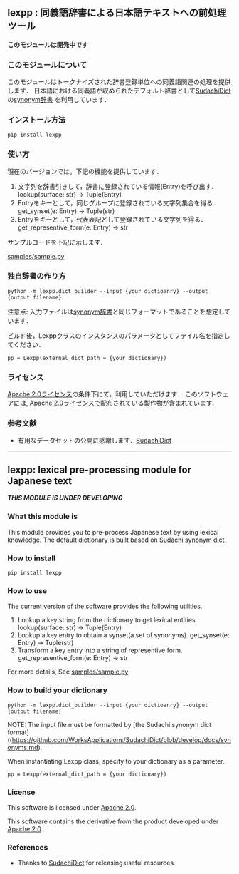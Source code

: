## lexpp : 同義語辞書による日本語テキストへの前処理ツール

**このモジュールは開発中です**

### このモジュールについて

このモジュールはトークナイズされた辞書登録単位への同義語関連の処理を提供します．
日本語における同義語が収められたデフォルト辞書として[SudachiDict](https://github.com/WorksApplications/SudachiDict)の[synonym辞書](https://github.com/WorksApplications/SudachiDict/blob/develop/docs/synonyms.md)
を利用しています．

### インストール方法

```pip install lexpp```

### 使い方

現在のバージョンでは，下記の機能を提供しています．

1. 文字列を辞書引きして，辞書に登録されている情報(Entry)を呼び出す．  lookup(surface: str) -> Tuple(Entry)
2. Entryをキーとして，同じグループに登録されている文字列集合を得る．  get_synset(e: Entry) -> Tuple(str)
3. Entryをキーとして，代表表記として登録されている文字列を得る．      get_representive_form(e: Entry) -> str

サンプルコードを下記に示します．

[samples/sample.py](samples/sample.py)

### 独自辞書の作り方

```python -m lexpp.dict_builder --input {your dictioanry} --output {output filename}```

注意点: 入力ファイルは[synonym辞書](https://github.com/WorksApplications/SudachiDict/blob/develop/docs/synonyms.md)と同じフォーマットであることを想定しています．

ビルド後，Lexppクラスのインスタンスのパラメータとしてファイル名を指定してください．

```pp = Lexpp(external_dict_path = {your dictionary})```

### ライセンス

[Apache 2.0ライセンス](http://www.apache.org/licenses/LICENSE-2.0)の条件下にて，利用していただけます．
このソフトウェアには, [Apache 2.0ライセンス](http://www.apache.org/licenses/LICENSE-2.0)で配布されている製作物が含まれています.

### 参考文献

* 有用なデータセットの公開に感謝します．[SudachiDict](https://github.com/WorksApplications/SudachiDict)

------------------------------------

## lexpp: lexical pre-processing module for Japanese text

***THIS MODULE IS UNDER DEVELOPING***

### What this module is

  This module provides you to pre-process Japanese text by using lexical knowledge. The default dictionary is built based on [Sudachi synonym dict](https://github.com/WorksApplications/SudachiDict/blob/develop/docs/synonyms.md).


### How to install
```pip install lexpp```

### How to use

The current version of the software provides the following utilities.

1. Lookup a key string from the dictionary to get lexical entities.    lookup(surface: str) -> Tuple(Entry)
2. Lookup a key entry to obtain a synset(a set of synonyms).  get_synset(e: Entry) -> Tuple(str)
3. Transform a key entry into a string of representive form.  get_representive_form(e: Entry) -> str

For more details, See [samples/sample.py](samples/sample.py)

### How to build your dictionary

```python -m lexpp.dict_builder --input {your dictioanry} --output {output filename}```

NOTE: The input file must be formatted by [the Sudachi synonym dict format]((https://github.com/WorksApplications/SudachiDict/blob/develop/docs/synonyms.md).

When instantiating Lexpp class, specify to your dictionary as a parameter.

```pp = Lexpp(external_dict_path = {your dictionary})```

### License

This software is licensed under [Apache 2.0](http://www.apache.org/licenses/LICENSE-2.0).

This software contains the derivative from the product developed under [Apache 2.0](http://www.apache.org/licenses/LICENSE-2.0).

### References
* Thanks to [SudachiDict](https://github.com/WorksApplications/SudachiDict) for releasing useful resources.
